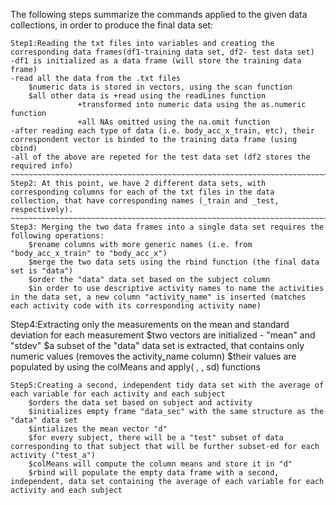 The following steps summarize the commands applied to the given data collections, in order to produce the final data set:
~~~~~~~~~~~~~~~~~~~~~~~~~~~~~~~~~~~~~~~~~~~~~~~~~~~~~~~~~~~~~~~~~~~~~~~~~~~~~~~~~~~~~~~~~~~~~~~~~~~~~~~
Step1:Reading the txt files into variables and creating the corresponding data frames(df1-training data set, df2- test data set)
-df1 is initialized as a data frame (will store the training data frame)
-read all the data from the .txt files
	$numeric data is stored in vectors, using the scan function
	$all other data is +read using the readLines function
			   +transformed into numeric data using the as.numeric function
			   +all NAs omitted using the na.omit function
-after reading each type of data (i.e. body_acc_x_train, etc), their correspondent vector is binded to the training data frame (using cbind)
-all of the above are repeted for the test data set (df2 stores the required info)
~~~~~~~~~~~~~~~~~~~~~~~~~~~~~~~~~~~~~~~~~~~~~~~~~~~~~~~~~~~~~~~~~~~~~~~~~~~~~~~~~~~~~~~~~~~~~~~~~~~~~~			  Step2: At this point, we have 2 different data sets, with corresponding columns for each of the txt files in the data collection, that have corresponding names (_train and _test, respectively).
~~~~~~~~~~~~~~~~~~~~~~~~~~~~~~~~~~~~~~~~~~~~~~~~~~~~~~~~~~~~~~~~~~~~~~~~~~~~~~~~~~~~~~~~~~~~~~~~~~~~~~	
Step3: Merging the two data frames into a single data set requires the following operations:
	$rename columns with more generic names (i.e. from "body_acc_x_train" to "body_acc_x")
	$merge the two data sets using the rbind function (the final data set is "data")
	$order the "data" data set based on the subject column
	$in order to use descriptive activity names to name the activities in the data set, a new column "activity_name" is inserted (matches each activity code with its corresponding activity name)
~~~~~~~~~~~~~~~~~~~~~~~~~~~~~~~~~~~~~~~~~~~~~~~~~~~~~~~~~~~~~~~~~~~~~~~~~~~~~~~~~~~~~~~~~~~~~~~~~~~~~~~
Step4:Extracting only the measurements on the mean and standard deviation for each measurement
	$two vectors are initialized - "mean" and "stdev"
	$a subset of the "data" data set is extracted, that contains only numeric values (removes the activity_name column)
	$their values are populated by using the colMeans and apply( , , sd) functions
~~~~~~~~~~~~~~~~~~~~~~~~~~~~~~~~~~~~~~~~~~~~~~~~~~~~~~~~~~~~~~~~~~~~~~~~~~~~~~~~~~~~~~~~~~~~~~~~~~~~~~~
Step5:Creating a second, independent tidy data set with the average of each variable for each activity and each subject
	$orders the data set based on subject and activity
	$initializes empty frame "data_sec" with the same structure as the "data" data set
	$intializes the mean vector "d"
	$for every subject, there will be a "test" subset of data corresponding to that subject that will be further subset-ed for each activity ("test_a")
	$colMeans will compute the column means and store it in "d"
	$rbind will populate the empty data frame with a second, independent, data set containing the average of each variable for each activity and each subject


